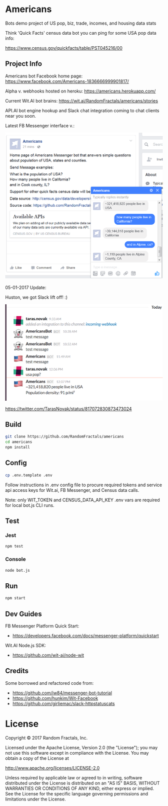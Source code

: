 # Americans

Bots demo project of US pop, biz, trade, incomes, and housing data stats

Think 'Quick Facts' census data bot you can ping for some USA pop data info:

https://www.census.gov/quickfacts/table/PST045216/00

## Project Info

Americans bot Facebook home page: https://www.facebook.com/Americans-1836666999901817/

Alpha v. webhooks hosted on heroku: https://americans.herokuapp.com/

Current Wit.AI bot brains: https://wit.ai/RandomFractals/americans/stories

API.AI bot engine hookup and Slack chat integration coming to chat clients near you soon.

Latest FB Messenger interface v.: 

![Alt text](https://github.com/RandomFractals/americans/blob/master/screens/AmericansBotMVP.png?raw=true 
 "latest") 

05-01-2017 Update: 

Huston, we got Slack lift off! :)

![Alt text](https://github.com/RandomFractals/americans/blob/master/screens/AmericansBotUSAPop.png
 "Slack Americans bot dev in progress...") 

https://twitter.com/TarasNovak/status/817072830873473024

## Build

```bash
git clone https://github.com/RandomFractals/americans
cd americans
npm install
```

## Config
```bash
cp .env.template .env
```
Follow instructions in .env config file to procure required tokens 
and service api access keys for Wit.ai, FB Messenger, and Census data calls.

Note: only WIT_TOKEN and CENSUS_DATA_API_KEY .env vars are required for local bot.js CLI runs.

## Test
### Jest
```bash
npm test 
```

### Console
```bash
node bot.js
``` 

## Run
```bash
npm start 
```

## Dev Guides
FB Messenger Platform Quick Start:

* https://developers.facebook.com/docs/messenger-platform/quickstart

Wit.AI Node.js SDK:

* https://github.com/wit-ai/node-wit

## Credits
Some borrowed and refactored code from:

* https://github.com/jw84/messenger-bot-tutorial
* https://github.com/hunkim/Wit-Facebook
* https://github.com/girliemac/slack-httpstatuscats


# License

Copyright © 2017 Random Fractals, Inc.

Licensed under the Apache License, Version 2.0 (the "License");
you may not use this software except in compliance with the License.
You may obtain a copy of the License at

http://www.apache.org/licenses/LICENSE-2.0

Unless required by applicable law or agreed to in writing, software
distributed under the License is distributed on an "AS IS" BASIS,
WITHOUT WARRANTIES OR CONDITIONS OF ANY KIND, either express or implied.
See the License for the specific language governing permissions and
limitations under the License.